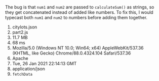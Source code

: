 The bug is that `num1` and `num2` are passed to `calculateSum()` as strings, so they get concatenated instead of added like numbers. To fix this, I would typecast both `num1` and `num2` to numbers before adding them together.

1. citylots.json
2. part2.js
3. 11.7 MB
4. 68 ms
5. Mozilla/5.0 (Windows NT 10.0; Win64; x64) AppleWebKit/537.36 (KHTML, like Gecko) Chrome/88.0.4324.104 Safari/537.36
6. Apache
7. Tue, 26 Jan 2021 22:14:13 GMT
8. application/json
9. `fetchData`